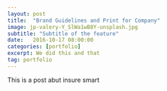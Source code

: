 ```yaml
---
layout: post
title:  "Brand Guidelines and Print for Company"
image: jp-valery-Y_SlWa1wB8Y-unsplash.jpg
subtitle: "Subtitle of the feature"
date:   2016-10-17 08:00:00
categories: [portfolio]
excerpt: We did this and that
tag: portfolio
---
```


This is a post abut insure smart
